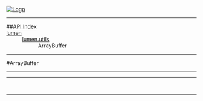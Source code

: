 
[![Logo](../../../images/logo.png)](../../../index.html)

---


##[API Index](../../../api/index.html#lumen.utils)   
[lumen](../)     
&emsp;&emsp;&emsp;[lumen.utils](./)   
&emsp;&emsp;&emsp;&emsp;&emsp;&emsp;ArrayBuffer

---

#ArrayBuffer


---




---



&nbsp;
&nbsp;
&nbsp;

---  


&nbsp;   
&nbsp;   